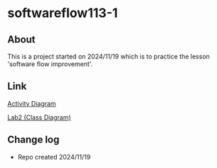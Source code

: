 # softwareflow113-1
## About
This is a project started on 2024/11/19 which is to practice the lesson 'software flow improvement'.

## Link
[Activity Diagram](activity_diagram.md)

[Lab2 (Class Diagram)](lab2_class_diagram.md)

## Change log
- Repo created 2024/11/19

